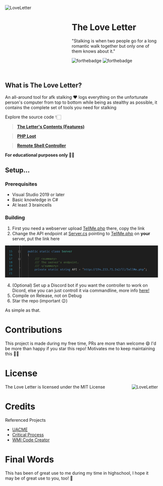 ﻿﻿<div>
  <img width="220" height="210" align="left" src="https://i.ibb.co/1XbwZfX/image-removebg-preview-5.png" alt="LoveLetter"/>
  <br>
  <h1>The Love Letter</h1>
  <p>"Stalking is when two people go for a long romantic walk together but only one of them knows about it."</p>
</div>

![forthebadge](https://forthebadge.com/images/badges/built-with-love.svg)
![forthebadge](https://forthebadge.com/images/badges/made-with-c-sharp.svg)

<br/>


## What is The Love Letter?
An all-around tool for afk stalking ❤️ logs everything on the unfortunate person's computer from top to bottom while being as stealthy as possible, it contains the complete set of tools you need for stalking

Explore the source code 👇🏻
> [**The Letter's Contents (Features)**](Client/Armitage/README.md)

> [**PHP Loot**](Server/)

> [**Remote Shell Controller**](Controller/)

**For educational purposes only 🤷‍♀️** 
## Setup...
### Prerequisites
- Visual Studio 2019 or later
- Basic knowledge in C#
- At least 3 braincells
### Building
1. First you need a webserver upload [TellMe.php](Server/TellMe.php) there, copy the link
2. Change the API endpoint at [Server.cs](Client/Communication/Server.cs) pointing to [TellMe.php](Server/TellMe.php) on **your** server, put the link here
<p align="center">
 <img src="Repo/Images/0.png"/>
</p>

4. (Optional) Set up a Discord bot if you want the controller to work on Dicord, else you can just controll it via commandline, more info [here!](Controller/README.md)
5. Compile on Release, not on Debug
6. Star the repo (important 😉)

As simple as that.
# Contributions
This project is made during my free time, PRs are more than welcome 😄 I'd be more than happy if you star this repo! Motivates me to keep maintaining this 👍🏻
# License
The Love Letter is licensed under the MIT License
<img height="50" align="right" src="https://upload.wikimedia.org/wikipedia/commons/0/0c/MIT_logo.svg" alt="LoveLetter"/>

# Credits
Referenced Projects 

- [UACME](https://github.com/hfiref0x/UACME)
- [Critical Process](https://github.com/CnAoKip/CriticalProcess)
- [WMI Code Creator](https://www.microsoft.com/en-ph/download/details.aspx?id=8572)

# Final Words
This has been of great use to me during my time in highschool, I hope it may be of great use to you, too! 🥰 